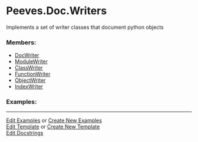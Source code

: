# <a id="Peeves.Doc.Writers">Peeves.Doc.Writers</a>
    
Implements a set of writer classes that document python objects

### Members:

  - [DocWriter](Writers/DocWriter.md)
  - [ModuleWriter](Writers/ModuleWriter.md)
  - [ClassWriter](Writers/ClassWriter.md)
  - [FunctionWriter](Writers/FunctionWriter.md)
  - [ObjectWriter](Writers/ObjectWriter.md)
  - [IndexWriter](Writers/IndexWriter.md)

### Examples:



___

[Edit Examples](https://github.com/McCoyGroup/References/edit/gh-pages/Documentation/examples/Peeves/Doc/Writers.md) or 
[Create New Examples](https://github.com/McCoyGroup/References/new/gh-pages/?filename=Documentation/examples/Peeves/Doc/Writers.md) <br/>
[Edit Template](https://github.com/McCoyGroup/References/edit/gh-pages/Documentation/templates/Peeves/Doc/Writers.md) or 
[Create New Template](https://github.com/McCoyGroup/References/new/gh-pages/?filename=Documentation/templates/Peeves/Doc/Writers.md) <br/>
[Edit Docstrings](https://github.com/McCoyGroup/Peeves/edit/master/Doc/Writers/__init__.py?message=Update%20Docs)
